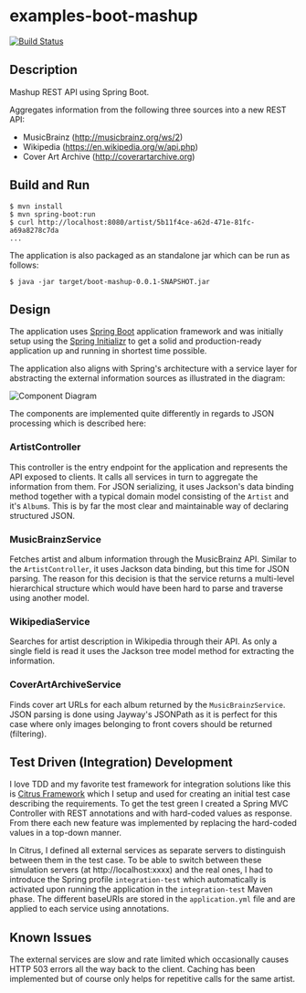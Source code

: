 # examples-boot-mashup

[![Build Status](https://travis-ci.org/christerengman/examples-boot-mashup.svg?branch=master)](https://travis-ci.org/christerengman/examples-boot-mashup)

## Description

Mashup REST API using Spring Boot.

Aggregates information from the following three sources into a new REST API:

* MusicBrainz (http://musicbrainz.org/ws/2)
* Wikipedia (https://en.wikipedia.org/w/api.php)
* Cover Art Archive (http://coverartarchive.org)


## Build and Run

```
$ mvn install
$ mvn spring-boot:run
$ curl http://localhost:8080/artist/5b11f4ce-a62d-471e-81fc-a69a8278c7da
...
```

The application is also packaged as an standalone jar which can be run as follows:
```
$ java -jar target/boot-mashup-0.0.1-SNAPSHOT.jar

``` 


## Design

The application uses [Spring Boot](http://projects.spring.io/spring-boot/) application framework and was initially setup using the [Spring Initializr](https://start.spring.io/) to get a solid and production-ready application up and running in shortest time possible.

The application also aligns with Spring's architecture with a service layer for abstracting the external information sources as illustrated in the diagram:

![Component Diagram](http://plantuml.com/plantuml/png/NOun2iCm34Ltdy9upo7Ip9qwT0WT54LGKTSEikj2Jryx2iLq47p-WwSFcAFOoJE5R25PDFCecLEUOiWIlIUvjHugEByIuqc0m-T2KXXfHyybcVdA3zvePUZ9UwjaYeMaEaV1EnVgEK8oAsHO895rdTwfjuC_lrDnX_uUE3KROz0EGniEUsWpwsaykZQmdiQZQwFgQVm2)

The components are implemented quite differently in regards to JSON processing which is described here:

### ArtistController

This controller is the entry endpoint for the application and represents the API exposed to clients. It calls all services in turn to aggregate the information from them. For JSON serializing, it uses Jackson's data binding method together with a typical domain model consisting of the `Artist` and it's `Album`s. This is by far the most clear and maintainable way of declaring structured JSON.


### MusicBrainzService

Fetches artist and album information through the MusicBrainz API. Similar to the `ArtistController`, it uses Jackson data binding, but this time for JSON parsing. The reason for this decision is that the service returns a multi-level hierarchical structure which would have been hard to parse and traverse using another model.


### WikipediaService

Searches for artist description in Wikipedia through their API. As only a single field is read it uses the Jackson tree model method for extracting the information.  
 

### CoverArtArchiveService

Finds cover art URLs for each album returned by the `MusicBrainzService`. JSON parsing is done using Jayway's JSONPath as it is perfect for this case where only images belonging to front covers should be returned (filtering). 


## Test Driven (Integration) Development

I love TDD and my favorite test framework for integration solutions like this is [Citrus Framework](http://www.citrusframework.org/) which I setup and used for creating an initial test case describing the requirements. To get the test green I created a Spring MVC Controller with REST annotations and with hard-coded values as response. From there each new feature was implemented by replacing the hard-coded values in a top-down manner.

In Citrus, I defined all external services as separate servers to distinguish between them in the test case. To be able to switch between these simulation servers (at http://localhost:xxxx) and the real ones, I had to introduce the Spring profile `integration-test` which automatically is activated upon running the application in the `integration-test` Maven phase. The different baseURIs are stored in the `application.yml` file and are applied to each service using annotations.


## Known Issues

The external services are slow and rate limited which occasionally causes HTTP 503 errors all the way back to the client. Caching has been implemented but of course only helps for repetitive calls for the same artist.